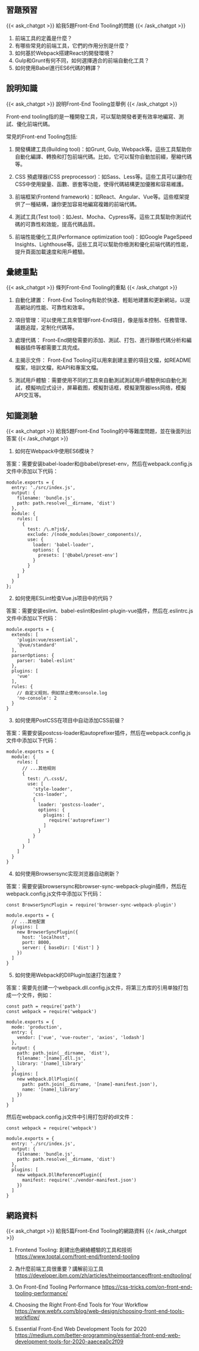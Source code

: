 ## 習題預習
{{< ask_chatgpt >}}
給我5題Front-End Tooling的問題
{{< /ask_chatgpt >}}



1. 前端工具的定義是什麼？
2. 有哪些常見的前端工具，它們的作用分別是什麼？
3. 如何基於Webpack搭建React的開發環境？
4. Gulp和Grunt有何不同，如何選擇適合的前端自動化工具？
5. 如何使用Babel進行ES6代碼的轉譯？   

## 說明知識
{{< ask_chatgpt >}}
說明Front-End Tooling並舉例
{{< /ask_chatgpt >}}



Front-end tooling指的是一種開發工具，可以幫助開發者更有效率地編寫、測試、優化前端代碼。

常見的Front-end Tooling包括:

1. 開發構建工具(Building tool)：如Grunt, Gulp, Webpack等。這些工具幫助你自動化編譯、轉換和打包前端代碼。比如，它可以幫你自動加前綴，壓縮代碼等。

2. CSS 預處理器(CSS preprocessor)：如Sass、Less等。這些工具可以讓你在CSS中使用變量、函數、嵌套等功能，使得代碼結構更加優雅和容易維護。

3. 前端框架(Frontend framework)：如React、Angular、Vue等。這些框架提供了一種結構，讓你更加容易地編寫複雜的前端代碼。

4. 測試工具(Test tool)：如Jest、Mocha、Cypress等。這些工具幫助你測試代碼的可靠性和效能，提高代碼品質。

5. 前端性能優化工具(Performance optimization tool)：如Google PageSpeed Insights、Lighthouse等。這些工具可以幫助你檢測和優化前端代碼的性能，提升頁面加載速度和用戶體驗。   

## 彙總重點
{{< ask_chatgpt >}}
條列Front-End Tooling的重點
{{< /ask_chatgpt >}}



1. 自動化建置： Front-End Tooling有助於快速、輕鬆地建置和更新網站，以提高網站的性能、可靠性和效率。

2. 項目管理：可以使用工具來管理Front-End項目，像是版本控制、任務管理、議題追蹤，定制化代碼等。

3. 處理代碼： Front-End開發需要的添加、測試、打包、進行靜態代碼分析和編輯器插件等都需要工具完成。

4. 主揭示文件： Front-End Tooling可以用來創建主要的項目文檔，如README檔案，培訓文檔，和API和專案文檔。

5. 測試用戶體驗：需要使用不同的工具來自動測試測試用戶體驗例如自動化測試，模擬响应式设计，屏幕截图，模擬對话框，模擬瀏覽器less网络，模擬API交互等。   

## 知識測驗
{{< ask_chatgpt >}}
給我5題Front-End Tooling的中等難度問題，並在後面列出答案
{{< /ask_chatgpt >}}



1. 如何在Webpack中使用ES6模块？

答案：需要安装babel-loader和@babel/preset-env，然后在webpack.config.js文件中添加以下代码：

```
module.exports = {
  entry: './src/index.js',
  output: {
    filename: 'bundle.js',
    path: path.resolve(__dirname, 'dist')
  },
  module: {
    rules: [
      {
        test: /\.m?js$/,
        exclude: /(node_modules|bower_components)/,
        use: {
          loader: 'babel-loader',
          options: {
            presets: ['@babel/preset-env']
          }
        }
      }
    ]
  }
};
```

2. 如何使用ESLint检查Vue.js项目中的代码？

答案：需要安装eslint、babel-eslint和eslint-plugin-vue插件，然后在.eslintrc.js文件中添加以下代码：

```
module.exports = {
  extends: [
    'plugin:vue/essential',
    '@vue/standard'
  ],
  parserOptions: {
    parser: 'babel-eslint'
  },
  plugins: [
    'vue'
  ],
  rules: {
    // 自定义规则，例如禁止使用console.log
    'no-console': 2
  }
}
```

3. 如何使用PostCSS在项目中自动添加CSS前缀？

答案：需要安装postcss-loader和autoprefixer插件，然后在webpack.config.js文件中添加以下代码：

```
module.exports = {
  module: {
    rules: [
      // ...其他规则
      {
        test: /\.css$/,
        use: [
          'style-loader',
          'css-loader',
          {
            loader: 'postcss-loader',
            options: {
              plugins: [
                require('autoprefixer')
              ]
            }
          }
        ]
      }
    ]
  }
}
```

4. 如何使用Browsersync实现浏览器自动刷新？

答案：需要安装browsersync和browser-sync-webpack-plugin插件，然后在webpack.config.js文件中添加以下代码：

```
const BrowserSyncPlugin = require('browser-sync-webpack-plugin')

module.exports = {
  // ...其他配置
  plugins: [
    new BrowserSyncPlugin({
      host: 'localhost',
      port: 8000,
      server: { baseDir: ['dist'] }
    })
  ]
}
```

5. 如何使用Webpack的DllPlugin加速打包速度？

答案：需要先创建一个webpack.dll.config.js文件，将第三方库的引用单独打包成一个文件，例如：

```
const path = require('path')
const webpack = require('webpack')

module.exports = {
  mode: 'production',
  entry: {
    vendor: ['vue', 'vue-router', 'axios', 'lodash']
  },
  output: {
    path: path.join(__dirname, 'dist'),
    filename: '[name].dll.js',
    library: '[name]_library'
  },
  plugins: [
    new webpack.DllPlugin({
      path: path.join(__dirname, '[name]-manifest.json'),
      name: '[name]_library'
    })
  ]
}
```

然后在webpack.config.js文件中引用打包好的dll文件：

```
const webpack = require('webpack')

module.exports = {
  entry: './src/index.js',
  output: {
    filename: 'bundle.js',
    path: path.resolve(__dirname, 'dist')
  },
  plugins: [
    new webpack.DllReferencePlugin({
      manifest: require('./vendor-manifest.json')
    })
  ]
}
```   

## 網路資料
{{< ask_chatgpt >}}
給我5篇Front-End Tooling的網路資料
{{< /ask_chatgpt >}}



1. Frontend Tooling: 創建出色網絡體驗的工具和技術
https://www.toptal.com/front-end/frontend-tooling

2. 為什麼前端工具很重要？講解前沿工具
https://developer.ibm.com/zh/articles/theimportanceoffront-endtooling/

3. On Front-End Tooling Performance
https://css-tricks.com/on-front-end-tooling-performance/

4. Choosing the Right Front-End Tools for Your Workflow
https://www.webfx.com/blog/web-design/choosing-front-end-tools-workflow/

5. Essential Front-End Web Development Tools for 2020
https://medium.com/better-programming/essential-front-end-web-development-tools-for-2020-aaecea0c2f09   

